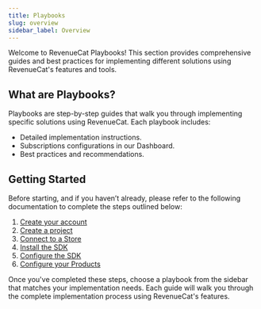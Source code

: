 ```yaml
---
title: Playbooks
slug: overview
sidebar_label: Overview
---
```


Welcome to RevenueCat Playbooks! This section provides comprehensive guides and best practices for implementing different solutions using RevenueCat's features and tools.

## What are Playbooks?

Playbooks are step-by-step guides that walk you through implementing specific solutions using RevenueCat. Each playbook includes:

- Detailed implementation instructions.
- Subscriptions configurations in our Dashboard.
- Best practices and recommendations.

## Getting Started

Before starting, and if you haven’t already, please refer to the following documentation to complete the steps outlined below:

1. [Create your account](https://app.revenuecat.com/signup)
2. [Create a project](https://www.revenuecat.com/docs/projects/overview)
3. [Connect to a Store](https://www.revenuecat.com/docs/projects/connect-a-store)
4. [Install the SDK](https://www.revenuecat.com/docs/getting-started/installation)
5. [Configure the SDK](https://www.revenuecat.com/docs/getting-started/configuring-sdk)
6. [Configure your Products](https://www.revenuecat.com/docs/offerings/products-overview)

Once you've completed these steps, choose a playbook from the sidebar that matches your implementation needs. Each guide will walk you through the complete implementation process using RevenueCat's features.
